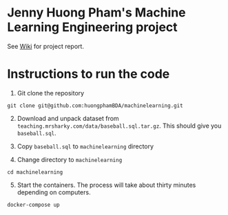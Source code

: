 # Jenny Huong Pham's Machine Learning Engineering project 
See [Wiki](https://github.com/huongphamBDA/machinelearning/wiki) for project report.

# Instructions to run the code 
1. Git clone the repository 
```
git clone git@github.com:huongphamBDA/machinelearning.git
```

2. Download and unpack dataset from `teaching.mrsharky.com/data/baseball.sql.tar.gz`. This should give you `baseball.sql`.

3. Copy `baseball.sql` to `machinelearning` directory

4. Change directory to `machinelearning` 
```
cd machinelearning
```

5. Start the containers. The process will take about thirty minutes depending on computers.
```
docker-compose up
```
